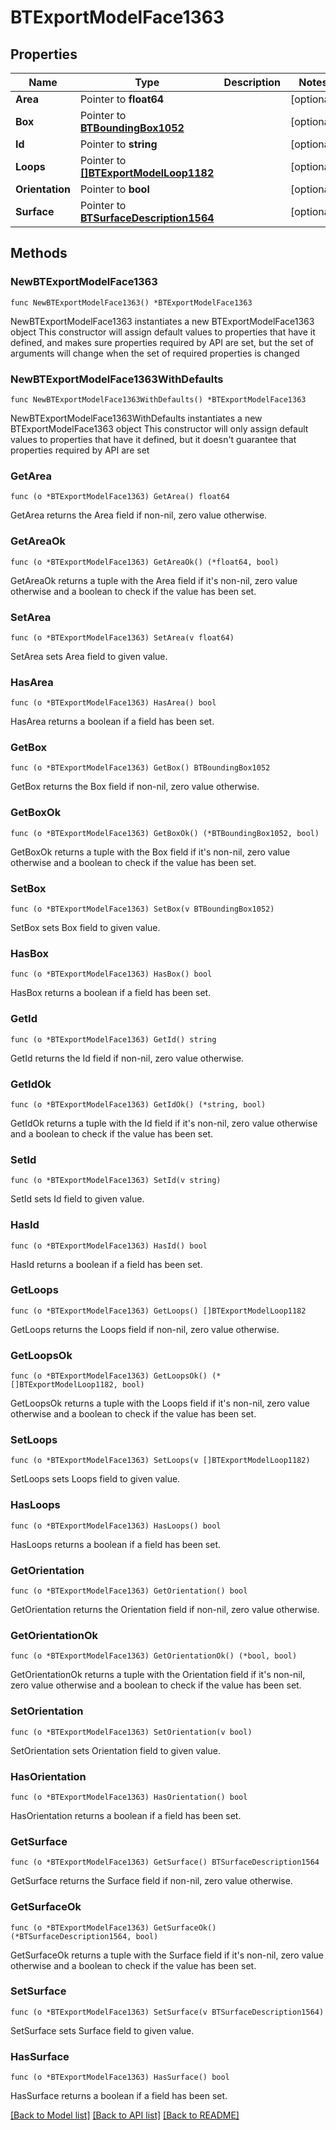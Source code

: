 # BTExportModelFace1363

## Properties

Name | Type | Description | Notes
------------ | ------------- | ------------- | -------------
**Area** | Pointer to **float64** |  | [optional] 
**Box** | Pointer to [**BTBoundingBox1052**](BTBoundingBox-1052.md) |  | [optional] 
**Id** | Pointer to **string** |  | [optional] 
**Loops** | Pointer to [**[]BTExportModelLoop1182**](BTExportModelLoop-1182.md) |  | [optional] 
**Orientation** | Pointer to **bool** |  | [optional] 
**Surface** | Pointer to [**BTSurfaceDescription1564**](BTSurfaceDescription-1564.md) |  | [optional] 

## Methods

### NewBTExportModelFace1363

`func NewBTExportModelFace1363() *BTExportModelFace1363`

NewBTExportModelFace1363 instantiates a new BTExportModelFace1363 object
This constructor will assign default values to properties that have it defined,
and makes sure properties required by API are set, but the set of arguments
will change when the set of required properties is changed

### NewBTExportModelFace1363WithDefaults

`func NewBTExportModelFace1363WithDefaults() *BTExportModelFace1363`

NewBTExportModelFace1363WithDefaults instantiates a new BTExportModelFace1363 object
This constructor will only assign default values to properties that have it defined,
but it doesn't guarantee that properties required by API are set

### GetArea

`func (o *BTExportModelFace1363) GetArea() float64`

GetArea returns the Area field if non-nil, zero value otherwise.

### GetAreaOk

`func (o *BTExportModelFace1363) GetAreaOk() (*float64, bool)`

GetAreaOk returns a tuple with the Area field if it's non-nil, zero value otherwise
and a boolean to check if the value has been set.

### SetArea

`func (o *BTExportModelFace1363) SetArea(v float64)`

SetArea sets Area field to given value.

### HasArea

`func (o *BTExportModelFace1363) HasArea() bool`

HasArea returns a boolean if a field has been set.

### GetBox

`func (o *BTExportModelFace1363) GetBox() BTBoundingBox1052`

GetBox returns the Box field if non-nil, zero value otherwise.

### GetBoxOk

`func (o *BTExportModelFace1363) GetBoxOk() (*BTBoundingBox1052, bool)`

GetBoxOk returns a tuple with the Box field if it's non-nil, zero value otherwise
and a boolean to check if the value has been set.

### SetBox

`func (o *BTExportModelFace1363) SetBox(v BTBoundingBox1052)`

SetBox sets Box field to given value.

### HasBox

`func (o *BTExportModelFace1363) HasBox() bool`

HasBox returns a boolean if a field has been set.

### GetId

`func (o *BTExportModelFace1363) GetId() string`

GetId returns the Id field if non-nil, zero value otherwise.

### GetIdOk

`func (o *BTExportModelFace1363) GetIdOk() (*string, bool)`

GetIdOk returns a tuple with the Id field if it's non-nil, zero value otherwise
and a boolean to check if the value has been set.

### SetId

`func (o *BTExportModelFace1363) SetId(v string)`

SetId sets Id field to given value.

### HasId

`func (o *BTExportModelFace1363) HasId() bool`

HasId returns a boolean if a field has been set.

### GetLoops

`func (o *BTExportModelFace1363) GetLoops() []BTExportModelLoop1182`

GetLoops returns the Loops field if non-nil, zero value otherwise.

### GetLoopsOk

`func (o *BTExportModelFace1363) GetLoopsOk() (*[]BTExportModelLoop1182, bool)`

GetLoopsOk returns a tuple with the Loops field if it's non-nil, zero value otherwise
and a boolean to check if the value has been set.

### SetLoops

`func (o *BTExportModelFace1363) SetLoops(v []BTExportModelLoop1182)`

SetLoops sets Loops field to given value.

### HasLoops

`func (o *BTExportModelFace1363) HasLoops() bool`

HasLoops returns a boolean if a field has been set.

### GetOrientation

`func (o *BTExportModelFace1363) GetOrientation() bool`

GetOrientation returns the Orientation field if non-nil, zero value otherwise.

### GetOrientationOk

`func (o *BTExportModelFace1363) GetOrientationOk() (*bool, bool)`

GetOrientationOk returns a tuple with the Orientation field if it's non-nil, zero value otherwise
and a boolean to check if the value has been set.

### SetOrientation

`func (o *BTExportModelFace1363) SetOrientation(v bool)`

SetOrientation sets Orientation field to given value.

### HasOrientation

`func (o *BTExportModelFace1363) HasOrientation() bool`

HasOrientation returns a boolean if a field has been set.

### GetSurface

`func (o *BTExportModelFace1363) GetSurface() BTSurfaceDescription1564`

GetSurface returns the Surface field if non-nil, zero value otherwise.

### GetSurfaceOk

`func (o *BTExportModelFace1363) GetSurfaceOk() (*BTSurfaceDescription1564, bool)`

GetSurfaceOk returns a tuple with the Surface field if it's non-nil, zero value otherwise
and a boolean to check if the value has been set.

### SetSurface

`func (o *BTExportModelFace1363) SetSurface(v BTSurfaceDescription1564)`

SetSurface sets Surface field to given value.

### HasSurface

`func (o *BTExportModelFace1363) HasSurface() bool`

HasSurface returns a boolean if a field has been set.


[[Back to Model list]](../README.md#documentation-for-models) [[Back to API list]](../README.md#documentation-for-api-endpoints) [[Back to README]](../README.md)


